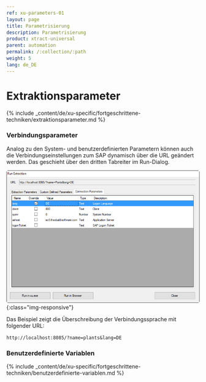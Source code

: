 ```yaml
---
ref: xu-parameters-01
layout: page
title: Parametrisierung
description: Parametrisierung
product: xtract-universal
parent: automation
permalink: /:collection/:path
weight: 5
lang: de_DE
---
```


# Extraktionsparameter

{% include _content/de/xu-specific/fortgeschrittene-techniken/extraktionsparameter.md %}

### Verbindungsparameter
Analog zu den System- und benutzerdefinierten Parametern können auch die Verbindungseinstellungen zum SAP dynamisch über die URL geändert werden. Das geschieht über den dritten Tabreiter im Run-Dialog.

![Run-Extraction-Connection-Parameters](/img/content/Run-Extraction-Connection-Parameters.png){:class="img-responsive"}

Das Beispiel zeigt die Überschreibung der Verbindungssprache mit folgender URL:

```
http://localhost:8085/?name=plants&lang=DE
```

### Benutzerdefinierte Variablen 

{% include _content/de/xu-specific/fortgeschrittene-techniken/benutzerdefinierte-variablen.md %}
